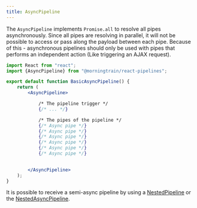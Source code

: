 ```yaml
---
title: AsyncPipeline
---
```




The `AsyncPipeline` implements `Promise.all` to resolve all pipes asynchronously.
Since all pipes are resolving in parallel, it will not be possible to access or pass along the payload between each pipe.
Because of this - asynchronous pipelines should only be used with pipes that performs an independent action (Like triggering an AJAX request).

```jsx
import React from "react";
import {AsyncPipeline} from "@morningtrain/react-pipelines";

export default function BasicAsyncPipeline() {
    return (
        <AsyncPipeline>

            /* The pipeline trigger */
            {/* ... */}

            /* The pipes of the pipeline */
            {/* Async pipe */}
            {/* Async pipe */}
            {/* Async pipe */}
            {/* Async pipe */}
            {/* Async pipe */}
            {/* Async pipe */}
            

        </AsyncPipeline>
    );
}

```

It is possible to receive a semi-async pipeline by using a [NestedPipeline](nested-pipeline) or the [NestedAsyncPipeline](nested-async-pipeline).
